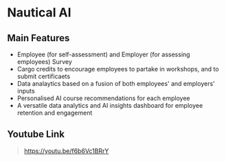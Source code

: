 # Nautical AI

## Main Features 

- Employee (for self-assessment) and Employer (for assessing employees) Survey
- Cargo credits to encourage employees to partake in workshops, and to submit certificaets
- Data analaytics based on a fusion of both employees' and employers' inputs 
- Personalised AI course recommendations for each employee
- A versatile data analytics and AI insights dashboard for employee retention and engagement

## Youtube Link
>https://youtu.be/f6b6Vc1BRrY
